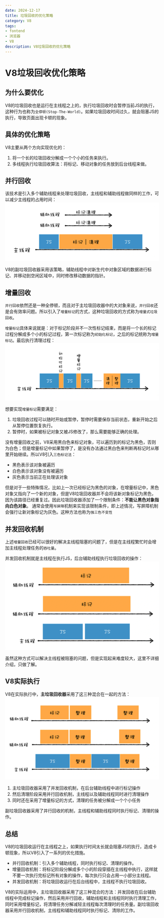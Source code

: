 ```yaml
---
date: 2024-12-17
title: 垃圾回收的优化策略
category: V8
tags:
- fontend
- 浏览器
- V8
description: V8垃圾回收的优化策略
---
```


# V8垃圾回收优化策略

## 为什么要优化

V8的垃圾回收也是运行在主线程之上的，执行垃圾回收时会暂停当前JS的执行，这种行为也称为`全停顿(Stop-The-World)`。如果垃圾回收时间过久，就会阻塞JS的执行，导致页面出现卡顿的现象。

## 具体的优化策略

V8主要从两个方向实现优化的：
1. 将一个长的垃圾回收分解成一个个小的任务来执行。
2. 多线程执行垃圾回收算法：将标记、移动对象的任务放到后台线程来做。

## 并行回收

该技术是引入多个辅助线程来处理垃圾回收，主线程和辅助线程做同样的工作，可以减少主线程的占用时间：
![并行回收工作机制](./%E5%B9%B6%E8%A1%8C%E5%9B%9E%E6%94%B6.png)

V8的副垃圾回收器采用该策略，辅助线程中对新生代中对象区域的数据进行标记、并移动到空闲区域中，同时修改移动数据的指针。

## 增量回收

`并行回收`依然还是一种全停顿，而且对于主垃圾回收器中的大对象来说，`并行回收`还是会有效率问题。所以引入了`增量标记`的方式，这种垃圾回收的方式称为`增量式垃圾回收`。

`增量标记`具体来说就是：对于标记阶段并不一次性标记结束，而是将一个长的标记过程分解成多个小的标记过程，第一次标记称为`初始化标记`，之后的标记统称为`增量标记`。最后执行清理过程：
![增量回收工作机制](./%E5%A2%9E%E9%87%8F%E6%A0%87%E8%AE%B0.PNG)

想要实现`增量标记`需要满足：
1. 垃圾回收过程可以随时开始或暂停，暂停时需要保存当前状态，重新开始之后从暂停位置恢复执行。
2. 暂停时，如果被标记对象又被JS修改了，那么需要能够正确的处理。

没有增量回收之前，V8采用黑白色来标记对象，可以遍历到的标记为黑色，否则为白色；但是增量标记中如果暂停了，是没有办法通过黑白色来判断再标记时从哪里开始继续。所以V8引入`三色标记法`：
+ 黑色表示该对象被遍历
+ 白色表示该对象没有被遍历
+ 灰色表示当前正在处理该对象

但是对于一些特殊情况，比如上一次已经标记为黑色的对象，在增量标记中，黑色对象又指向了一个新的对象，但是V8垃圾回收器并不会将该新对象标记为黑色， 因为该路径已经重复过。因此垃圾回收器添加了一个限制条件：**不能让黑色对象指向白色对象**。
通常会使用`写屏障`机制来实现该限制条件，即上述情况，写屏障机制会强行让新对象标记为灰色。这种方法也称为`强三色不变性`

## 并发回收机制

上述`增量回收`已经可以很好的解决主线程阻塞的问题了，但是在主线程繁忙时会增加主线程处理任务的`吞吐量`。

并发回收机制就是主线程在执行JS，后台辅助线程执行垃圾回收的操作：
![并发回收工作机制](./%E5%B9%B6%E5%8F%91%E5%9B%9E%E6%94%B6.PNG)

虽然这种方式可以解决主线程被阻塞的问题，但是实现起来难度较大，这里不详细介绍，只做了解。

## V8实际执行

V8在实际执行中，**主垃圾回收器**采用了这三种混合在一起的方法：
![V8主垃圾回收器](./V8%E5%AE%9E%E9%99%85%E5%9B%9E%E6%94%B6.PNG)

1. 主垃圾回收器采用了并发回收机制，在后台辅助线程中进行标记操作
2. 然后清理阶段采用并行回收机制，主线程以及辅助线程同时进行清理操作
3. 同时还在采用了增量标记的方式，清理的任务被分解成一个个小任务

副垃圾回收器采用了并行回收的机制，主线程和辅助线程同时执行标记、清理的操作。

## 总结

V8的垃圾回收运行在主线程之上，如果执行时间太长就会阻塞JS的执行，造成卡顿现象，所以V8引入了一系列的优化措施。

- 并行回收机制：引入多个辅助线程，同时执行标记、清理的操作。
- 增量回收机制：将标记阶段分解成多个小的阶段穿插在主线程中执行，这样就不要一次执行完标记所有对象的操作，每次执行只会占用一小部分主线程。
- 并发回收机制：将垃圾回收运行在后台线程中，主线程不执行垃圾回收。

V8的实际运用中，主垃圾回收器采用了这三种混合的方法：并发回收在后台辅助线程中完成标记操作，然后采用并行回收，辅助线程和主线程同时执行清理工作，同时采用增量标记，将清理任务分解减轻主线程每次清理时的任务量。副垃圾回收器采用并行回收机制，主线程和辅助线程同时执行标记、清除的工作。
